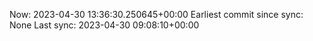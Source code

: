 Now: 2023-04-30 13:36:30.250645+00:00 Earliest commit since sync: None Last sync: 2023-04-30 09:08:10+00:00
